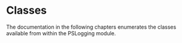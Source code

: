 # Classes

The documentation in the following chapters enumerates the classes available from within the PSLogging module.